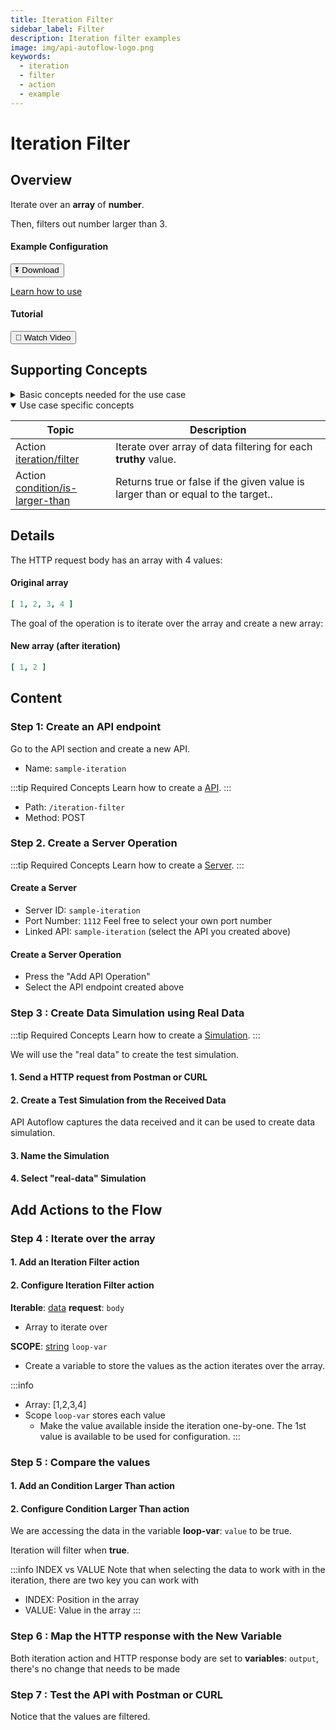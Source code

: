 ```yaml
---
title: Iteration Filter
sidebar_label: Filter
description: Iteration filter examples
image: img/api-autoflow-logo.png
keywords:
  - iteration
  - filter
  - action
  - example
---
```


# Iteration Filter

## Overview

<div class="colTwoBlock">
    <div class="colTwoLeft">
        <div class="colTwoWrapper">
          <p>Iterate over an <b>array</b> of <b>number</b>.</p>
          <p>Then, filters out number larger than 3.</p>
        </div>
    </div>
    <div class="colTwoRight">
          <h4>Example Configuration</h4>
          <a target="_blank" href="pathname:///file/sample-iteration-config.json" download><button class="btnDownload">⏬ Download</button></a>
          <p><a href="/docs/Documentation/Guide/Settings/#upload-configuration">Learn how to use</a></p>
          <h4>Tutorial</h4>
          <a target="_blank" href="https://www.youtube.com/watch?v=aiJoS3eM6Jw"><button class="btnVideo">🎥 Watch Video</button></a>
    </div>
    <div class="colTwoClearer"></div>
</div>

## Supporting Concepts

<details>

<summary>Basic concepts needed for the use case</summary>

| Topic    | Description |
| -------- | ------- |
| [API](../../../Documentation/Examples/API/#1-create-api)  | An API in API AutoFlow is simply an OpenAPI model |
| [Server](../../../Documentation/Examples/API/#2-create-server)  | A server accepts and handles the request and response. |
| [Simulation](../../../Documentation/Guide/Workflow/INPUT-Simulation/)  | Data simulation is a mock data simulated for the purpose of visualizing the data in every step of the workflow. <ul><li>Simulated data is NOT the real data but a sample data you create.</li><li>To use real data, use the **Transaction** feature to capture the data you send from Postman or CURL.</li></ul>  |
| [Scope](../../../Documentation/Guide/Workflow/Scope/)    |  A scope is a namespace for variables.    |
| Data Types    | Data types describe the different types or kinds of data that you are gonna store and work with.    |

</details>

<details open>

<summary>Use case specific concepts</summary>

| Topic    | Description |
| -------- | ------- |
| Action <br/>[iteration/filter](../../../Documentation/actions-library/flow/iteration/action-iteration-filter/)    | Iterate over array of data filtering for each **truthy** value.  |
| Action <br/>[condition/is-larger-than](../../../Documentation/actions-library/data/condition/action-condition-is-larger-than/)    | Returns true or false if the given value is larger than or equal to the target..    |

</details>


## Details

The HTTP request body has an array with 4 values:

#### Original array

```yaml
[ 1, 2, 3, 4 ]
```

The goal of the operation is to iterate over the array and create a new array:

#### New array (after iteration)

```yaml
[ 1, 2 ]
```

## Content


### Step 1: Create an API endpoint

Go to the API section and create a new API.
- Name: `sample-iteration`

:::tip Required Concepts
Learn how to create a [API](../../../Documentation/Examples/API/#1-create-api). 
:::

<!-- <img src={CreateApiPath} alt="Create API Path" class="myResponsiveImg" width="500px"/> -->

- Path: `/iteration-filter`
- Method: <span class="method post">POST</span>

### Step 2. Create a Server Operation
:::tip Required Concepts
Learn how to create a [Server](../../../Documentation/Examples/API/#2-create-server). 
:::

#### Create a Server
<!-- <img src={CreateServer} alt="Create Server" class="myResponsiveImg" width="500px"/> -->


- Server ID: `sample-iteration`
- Port Number: `1112`  Feel free to select your own port number
- Linked API: `sample-iteration`  (select the API you created above)

#### Create a Server Operation

<!-- <img src={CreateServerOperation} alt="Create Server Operation" class="myResponsiveImg" width="550px"/> -->

- Press the "Add API Operation"
- Select the API endpoint created above

### Step 3 : Create Data Simulation using Real Data

:::tip Required Concepts
Learn how to create a [Simulation](../../../Documentation/Guide/Workflow/INPUT-Simulation/). 
:::

<!-- <img src={SimulateData} alt="Simulate Data" class="myResponsiveImg" width="750px"/> -->

We will use the "real data" to create the test simulation.

#### 1. Send a HTTP request from Postman or CURL

<!-- <img src={SendPostmanRequest} alt="Send Postman Request" class="myResponsiveImg" width="750px"/> -->

#### 2. Create a Test Simulation from the Received Data

API Autoflow captures the data received and it can be used to create data simulation.

<!-- <img src={CreateSimulation} alt="Create Simulation" class="myResponsiveImg" width="450px"/> -->

#### 3. Name the Simulation

<!-- <img src={NameSimulation} alt="Name Simulation" class="myResponsiveImg" width="400px"/> -->


#### 4. Select "real-data" Simulation

<!-- <img src={SelectSimulation} alt="Select Simulation" class="myResponsiveImg" width="800px"/> -->


## Add Actions to the Flow

### Step 4 : Iterate over the array

#### 1. Add an Iteration Filter action

<!-- <img src={SelectSimulation} alt="Select Simulation" class="myResponsiveImg" width="800px"/> -->

#### 2. Configure Iteration Filter action

**Iterable**: <u>data</u> **request**: `body`

- Array to iterate over

**SCOPE**: <u>string</u> `loop-var`

- Create a variable to store the values as the action iterates over the array.

:::info
- Array: [1,2,3,4]
- Scope `loop-var` stores each value
  - Make the value available inside the iteration one-by-one. The 1st value is available to be used for configuration.
:::

### Step 5 : Compare the values

#### 1. Add an Condition Larger Than action

<!-- <img src={SelectSimulation} alt="Select Simulation" class="myResponsiveImg" width="800px"/> -->

#### 2. Configure Condition Larger Than action

We are accessing the data in the variable **loop-var**: `value` to be true.

Iteration will filter when **true**.

<!-- <img src={SelectSimulation} alt="Select Simulation" class="myResponsiveImg" width="800px"/> -->

:::info INDEX vs VALUE
Note that when selecting the data to work with in the iteration, there are two key you can work with
- INDEX: Position in the array
- VALUE: Value in the array
::: 


### Step 6 : Map the HTTP response with the New Variable

Both iteration action and HTTP response body are set to **variables**: `output`, there's no change that needs to be made

<!-- <img src={HttpResponseCapitalized} alt="Http Response Capitalized" class="myResponsiveImg" width="400px"/> -->

### Step 7 : Test the API with Postman or CURL

Notice that the values are filtered.

<!-- <img src={PostmanFinal} alt="Postman Final" class="myResponsiveImg" width="800px"/> -->